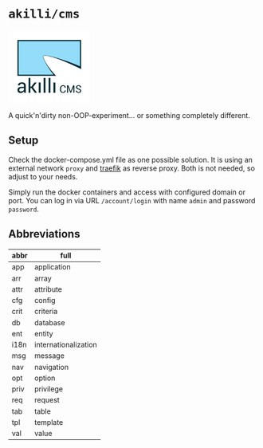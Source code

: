 # `akilli/cms`

![akıllı CMS](https://raw.githubusercontent.com/akilli/cms/master/www/theme/logo.jpg)

A quick'n'dirty non-OOP-experiment... or something completely different.

## Setup

Check the docker-compose.yml file as one possible solution. It is using an external network `proxy` and [traefik](https://traefik.io/) as reverse proxy. Both is not needed, so adjust to your needs.

Simply run the docker containers and access with configured domain or port. You can log in via URL `/account/login` with name `admin` and password `password`.

## Abbreviations

abbr | full
---- | -------
app  | application
arr  | array
attr | attribute
cfg  | config
crit | criteria
db   | database
ent  | entity
i18n | internationalization
msg  | message
nav  | navigation
opt  | option
priv | privilege
req  | request
tab  | table
tpl  | template
val  | value
